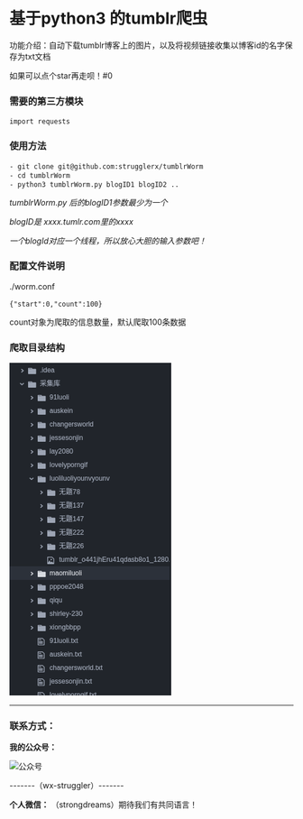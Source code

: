# 基于python3 的tumblr爬虫

功能介绍：自动下载tumblr博客上的图片，以及将视频链接收集以博客id的名字保存为txt文档

如果可以点个star再走呗！#0

### 需要的第三方模块

```
import requests
```
### 使用方法

```
- git clone git@github.com:strugglerx/tumblrWorm
- cd tumblrWorm
- python3 tumblrWorm.py blogID1 blogID2 ..
```
*tumblrWorm.py 后的blogID1参数最少为一个*

*blogID是 xxxx.tumlr.com里的xxxx*

*一个blogId对应一个线程，所以放心大胆的输入参数吧！*

### 配置文件说明

./worm.conf

```
{"start":0,"count":100}
```
count对象为爬取的信息数量，默认爬取100条数据

### 爬取目录结构
![结构](./info.png)

---

### 联系方式：
**我的公众号：**

![公众号](http://wx4.sinaimg.cn/mw690/a27af0cbly1fbpg26dks8j2058058mxa.jpg)

-------（wx-struggler）-------

**个人微信：**
（strongdreams）期待我们有共同语言！
